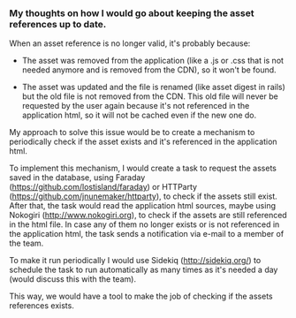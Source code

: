 ### My thoughts on how I would go about keeping the asset references up to date.

When an asset reference is no longer valid, it's probably because:

- The asset was removed from the application (like a .js or .css that is not needed anymore and is removed from the CDN), so it won't be found.

- The asset was updated and the file is renamed (like asset digest in rails) but the old file is not removed from the CDN. This old file will never be requested by the user again because it's not referenced in the application html, so it will not be cached even if the new one do.

My approach to solve this issue would be to create a mechanism to periodically check if the asset exists and it's referenced in the application html.

To implement this mechanism, I would create a task to request the assets saved in the database, using Faraday (https://github.com/lostisland/faraday) or HTTParty (https://github.com/jnunemaker/httparty), to check if the assets still exist. After that, the task would read the application html sources, maybe using Nokogiri (http://www.nokogiri.org), to check if the assets are still referenced in the html file. In case any of them no longer exists or is not referenced in the application html, the task sends a notification via e-mail to a member of the team.

To make it run periodically I would use Sidekiq (http://sidekiq.org/) to schedule the task to run automatically as many times as it's needed a day (would discuss this with the team).

This way, we would have a tool to make the job of checking if the assets references exists.
